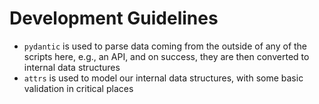 # Development Guidelines


- `pydantic` is used to parse data coming from the outside of any of the scripts here, e.g., an API, and on success, they are then converted to internal data structures
- `attrs` is used to model our internal data structures, with some basic validation in critical places
